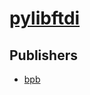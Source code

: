 # [pylibftdi](https://pypi.org/project/pylibftdi)



## Publishers
- [bpb](https://pypi.org/user/bpb)


